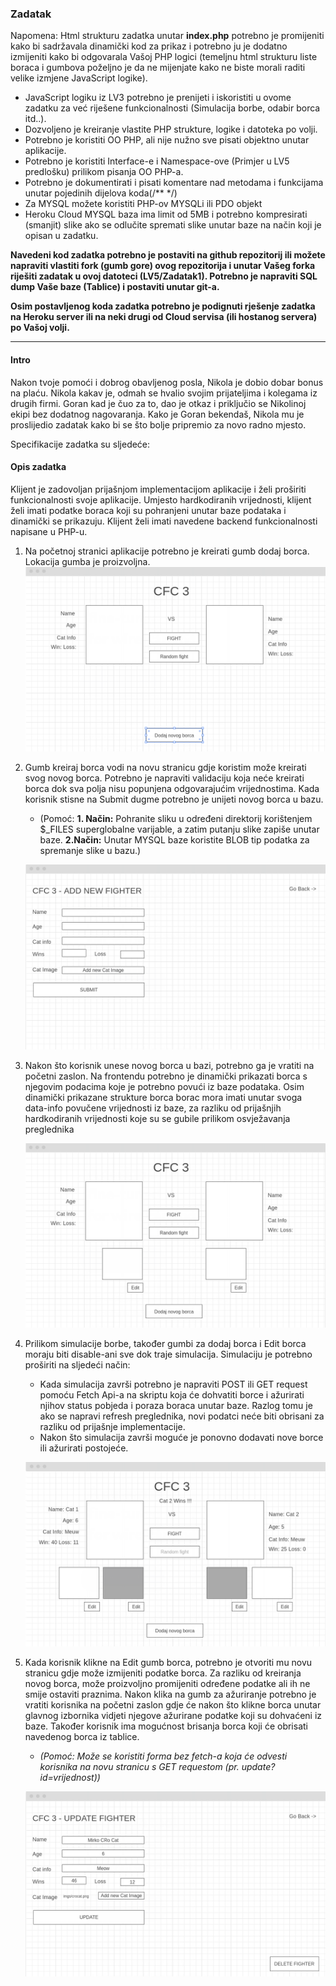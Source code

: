 ### Zadatak

Napomena: Html strukturu zadatka unutar **index.php** potrebno je promijeniti kako bi sadržavala dinamički kod za prikaz i potrebno ju je dodatno izmijeniti kako bi odgovarala Vašoj PHP logici (temeljnu html strukturu liste boraca i gumbova poželjno je da ne mijenjate kako ne biste morali raditi velike izmjene  JavaScript logike).

- JavaScript logiku iz LV3 potrebno je prenijeti i iskoristiti u ovome zadatku za već riješene funkcionalnosti (Simulacija borbe, odabir borca itd..).
- Dozvoljeno je kreiranje vlastite PHP strukture, logike i datoteka po volji.
- Potrebno je koristiti OO PHP, ali nije nužno sve pisati objektno unutar aplikacije.
- Potrebno je koristiti Interface-e i Namespace-ove (Primjer u LV5 predlošku) prilikom pisanja OO PHP-a.
- Potrebno je dokumentirati i pisati komentare nad metodama i funkcijama unutar pojedinih dijelova koda(/** */) 
- Za MYSQL možete koristiti PHP-ov MYSQLi ili PDO objekt
- Heroku Cloud MYSQL baza ima limit od 5MB i potrebno kompresirati (smanjit) slike ako se odlučite spremati slike unutar baze na način koji je opisan u zadatku.

**Navedeni kod zadatka potrebno je postaviti na github repozitorij ili možete napraviti vlastiti fork (gumb gore) ovog repozitorija i unutar Vašeg forka riješiti zadatak u ovoj datoteci (LV5/Zadatak1). Potrebno je napraviti SQL dump Vaše baze (Tablice) i postaviti unutar git-a.**

**Osim postavljenog koda zadatka potrebno je podignuti rješenje zadatka na Heroku server ili na neki drugi od Cloud servisa (ili hostanog servera) po Vašoj volji.**

<hr>

#### Intro

Nakon tvoje pomoći i dobrog obavljenog posla, Nikola je dobio dobar bonus na plaću. Nikola kakav je, odmah se hvalio svojim prijateljima i kolegama iz drugih firmi. Goran kad je čuo za to, dao je otkaz i priključio se Nikolinoj ekipi bez dodatnog nagovaranja. Kako je Goran bekendaš, Nikola mu je proslijedio zadatak kako bi se što bolje pripremio za novo radno mjesto.

Specifikacije zadatka su sljedeće:


#### Opis zadatka

Klijent je zadovoljan prijašnjom implementacijom aplikacije i želi proširiti funkcionalnosti svoje aplikacije. Umjesto hardkodiranih vrijednosti, klijent želi imati podatke boraca koji su pohranjeni unutar baze podataka i dinamički se prikazuju. Klijent želi imati navedene backend funkcionalnosti napisane u PHP-u.

1. Na početnoj stranici aplikacije potrebno je kreirati gumb dodaj borca. Lokacija gumba je proizvoljna.
    ![01](./docs/01.png)

2. Gumb kreiraj borca vodi na novu stranicu gdje koristim može kreirati svog novog borca. Potrebno je napraviti validaciju koja neće kreirati borca dok sva polja nisu popunjena odgovarajućim vrijednostima. Kada korisnik stisne na Submit dugme potrebno je unijeti novog borca u bazu. 
   - (Pomoć: **1. Način:** Pohranite sliku u određeni direktorij korištenjem $_FILES superglobalne varijable, a zatim putanju slike zapiše unutar baze. **2.Način:** Unutar MYSQL baze koristite BLOB tip podatka za spremanje slike u bazu.)
  
   ![02](./docs/02.png)

3. Nakon što korisnik unese novog borca u bazi, potrebno ga je vratiti na početni zaslon. Na frontendu potrebno je dinamički prikazati borca s njegovim podacima koje je potrebno povući iz baze podataka. Osim dinamički prikazane strukture borca borac mora imati unutar svoga data-info povučene vrijednosti iz baze, za razliku od prijašnjih hardkodiranih vrijednosti koje su se gubile prilikom osvježavanja preglednika
   
   ![03](./docs/03.png)

4. Prilikom simulacije borbe, također gumbi za dodaj borca i Edit borca moraju biti disable-ani sve dok traje simulacija. Simulaciju je potrebno proširiti na sljedeći način:
    - Kada simulacija završi potrebno je napraviti POST ili GET request pomoću Fetch Api-a na skriptu koja će dohvatiti borce i ažurirati njihov status pobjeda i poraza boraca unutar baze. Razlog tomu je ako se napravi refresh preglednika, novi podatci neće biti obrisani za razliku od prijašnje implementacije.
    - Nakon što simulacija završi moguće je ponovno dodavati nove borce ili ažurirati postojeće.

    ![04](./docs/04.png)


5. Kada korisnik klikne na Edit gumb borca, potrebno je otvoriti mu novu stranicu gdje može izmijeniti podatke borca. Za razliku od kreiranja novog borca, može proizvoljno promijeniti određene podatke ali ih ne smije ostaviti praznima. Nakon klika na gumb za ažuriranje potrebno je vratiti korisnika na početni zaslon gdje će nakon što klikne borca unutar glavnog izbornika vidjeti njegove ažurirane podatke koji su dohvaćeni iz baze. Također korisnik ima mogućnost brisanja borca koji će obrisati navedenog borca iz tablice.
    - *(Pomoć: Može se koristiti forma bez fetch-a koja će odvesti korisnika na novu stranicu s GET requestom (pr. update?id=vrijednost))*
  
    ![06](./docs/06.png)
